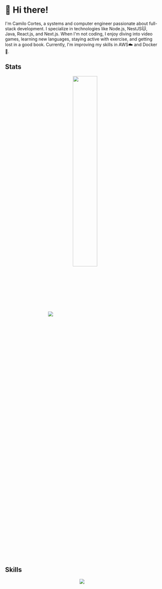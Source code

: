 # 👋 Hi there!

I'm Camilo Cortes, a systems and computer engineer passionate about full-stack development. I specialize in technologies like Node.js, NestJS🐱, Java, React.js, and Next.js. When I'm not coding, I enjoy diving into video games, learning new languages, staying active with exercise, and getting lost in a good book. Currently, I'm improving my skills in AWS☁️ and Docker🐳.



## Stats
  
<div align="center"><img src="https://github-readme-stats.vercel.app/api?username=CamiloCortesM&show_icons=true&count_private=true&hide_border=true&theme=tokyonight" align="center" style="width: 40%,float:left" />

<img src="https://github-readme-stats.vercel.app/api/top-langs/?username=CamiloCortesM&hide_border=true&layout=compact&theme=tokyonight" align="center" style="width: 40%" />  
 </div>  

<br/> 

## Skills 

<div align="center">
<p align="center">
  <a href="https://skillicons.dev">
    <img src="https://skillicons.dev/icons?i=git,css,html,js,ts,mongodb,nextjs,nodejs,nest,graphql,aws,docker,react,tailwind,mysql,postgresql,java,spring,astro" />
  </a>
</p>
</div>

  
